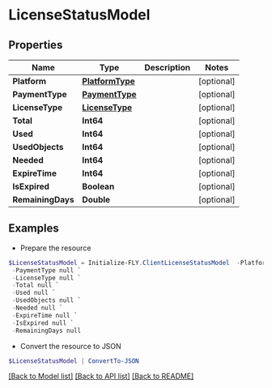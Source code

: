 # LicenseStatusModel
## Properties

Name | Type | Description | Notes
------------ | ------------- | ------------- | -------------
**Platform** | [**PlatformType**](PlatformType.md) |  | [optional] 
**PaymentType** | [**PaymentType**](PaymentType.md) |  | [optional] 
**LicenseType** | [**LicenseType**](LicenseType.md) |  | [optional] 
**Total** | **Int64** |  | [optional] 
**Used** | **Int64** |  | [optional] 
**UsedObjects** | **Int64** |  | [optional] 
**Needed** | **Int64** |  | [optional] 
**ExpireTime** | **Int64** |  | [optional] 
**IsExpired** | **Boolean** |  | [optional] 
**RemainingDays** | **Double** |  | [optional] 

## Examples

- Prepare the resource
```powershell
$LicenseStatusModel = Initialize-FLY.ClientLicenseStatusModel  -Platform null `
 -PaymentType null `
 -LicenseType null `
 -Total null `
 -Used null `
 -UsedObjects null `
 -Needed null `
 -ExpireTime null `
 -IsExpired null `
 -RemainingDays null
```

- Convert the resource to JSON
```powershell
$LicenseStatusModel | ConvertTo-JSON
```

[[Back to Model list]](../README.md#documentation-for-models) [[Back to API list]](../README.md#documentation-for-api-endpoints) [[Back to README]](../README.md)


